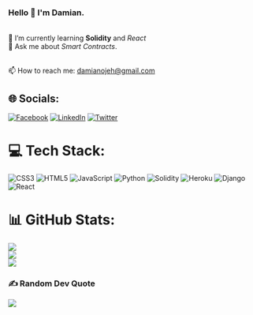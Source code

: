 ### Hello 👋 I'm Damian.   
<br>🌱 I’m currently learning **Solidity** and *React* <br>💬 Ask me about *Smart Contracts*. 

<br>📫 How to reach me: damianojeh@gmail.com

## 🌐 Socials:
[![Facebook](https://img.shields.io/badge/Facebook-%231877F2.svg?logo=Facebook&logoColor=white)](https://www.facebook.com/profile.php?id=100076611390670 ) [![LinkedIn](https://img.shields.io/badge/LinkedIn-%230077B5.svg?logo=linkedin&logoColor=white)](https://www.linkedin.com/in/damian-ojeh ) [![Twitter](https://img.shields.io/badge/Twitter-%231DA1F2.svg?logo=Twitter&logoColor=white)](https://twitter.com/DamianOjeh?s=09) 

# 💻 Tech Stack:
![CSS3](https://img.shields.io/badge/css3-%231572B6.svg?style=flat&logo=css3&logoColor=white) ![HTML5](https://img.shields.io/badge/html5-%23E34F26.svg?style=flat&logo=html5&logoColor=white) ![JavaScript](https://img.shields.io/badge/javascript-%23323330.svg?style=flat&logo=javascript&logoColor=%23F7DF1E) ![Python](https://img.shields.io/badge/python-3670A0?style=flat&logo=python&logoColor=ffdd54) ![Solidity](https://img.shields.io/badge/Solidity-%23363636.svg?style=flat&logo=solidity&logoColor=white) ![Heroku](https://img.shields.io/badge/heroku-%23430098.svg?style=flat&logo=heroku&logoColor=white) ![Django](https://img.shields.io/badge/django-%23092E20.svg?style=flat&logo=django&logoColor=white) ![React](https://img.shields.io/badge/react-%2320232a.svg?style=flat&logo=react&logoColor=%2361DAFB)
# 📊 GitHub Stats:
![](https://github-readme-stats.vercel.app/api?username=DamyKS&theme=dark&hide_border=false&include_all_commits=true&count_private=true)<br/>
![](https://github-readme-streak-stats.herokuapp.com/?user=DamyKS&theme=dark&hide_border=false)<br/>
![](https://github-readme-stats.vercel.app/api/top-langs/?username=DamyKS&theme=dark&hide_border=false&include_all_commits=true&count_private=true&layout=compact)

### ✍️ Random Dev Quote
![](https://quotes-github-readme.vercel.app/api?type=horizontal&theme=radical)
 
